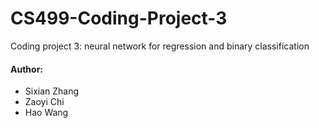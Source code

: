 # CS499-Coding-Project-3
Coding project 3: neural network for regression and binary classification

#### Author:
* Sixian Zhang
* Zaoyi Chi
* Hao Wang
